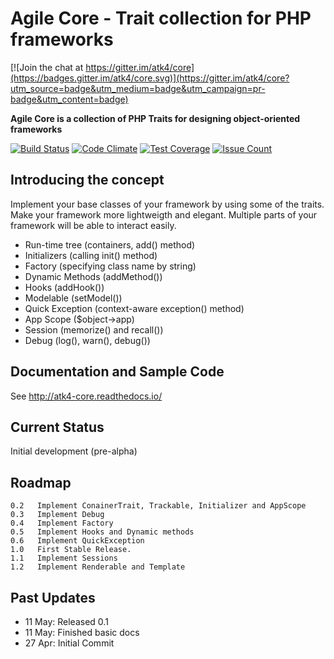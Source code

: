 # Agile Core - Trait collection for PHP frameworks

[![Join the chat at https://gitter.im/atk4/core](https://badges.gitter.im/atk4/core.svg)](https://gitter.im/atk4/core?utm_source=badge&utm_medium=badge&utm_campaign=pr-badge&utm_content=badge)

**Agile Core is a collection of PHP Traits for designing object-oriented frameworks**

[![Build Status](https://travis-ci.org/atk4/core.png?branch=develop)](https://travis-ci.org/atk4/core)
[![Code Climate](https://codeclimate.com/github/atk4/core/badges/gpa.svg)](https://codeclimate.com/github/atk4/core)
[![Test Coverage](https://codeclimate.com/github/atk4/core/badges/coverage.svg)](https://codeclimate.com/github/atk4/core/coverage)
[![Issue Count](https://codeclimate.com/github/atk4/core/badges/issue_count.svg)](https://codeclimate.com/github/atk4/core)


## Introducing the concept

Implement your base classes of your framework by using some of the traits. Make your framework more lightweigth and elegant. Multiple parts of your framework will be able to interact easily.

 - Run-time tree (containers, add() method)
 - Initializers (calling init() method)
 - Factory (specifying class name by string)
 - Dynamic Methods (addMethod())
 - Hooks (addHook())
 - Modelable (setModel())
 - Quick Exception (context-aware exception() method)
 - App Scope ($object->app)
 - Session (memorize() and recall())
 - Debug (log(), warn(), debug())
 
## Documentation and Sample Code

See http://atk4-core.readthedocs.io/

## Current Status

Initial development (pre-alpha)

## Roadmap

```
0.2   Implement ConainerTrait, Trackable, Initializer and AppScope
0.3   Implement Debug
0.4   Implement Factory
0.5   Implement Hooks and Dynamic methods
0.6   Implement QuickException
1.0   First Stable Release.
1.1   Implement Sessions
1.2   Implement Renderable and Template
```

## Past Updates

* 11 May: Released 0.1
* 11 May: Finished basic docs
* 27 Apr: Initial Commit

